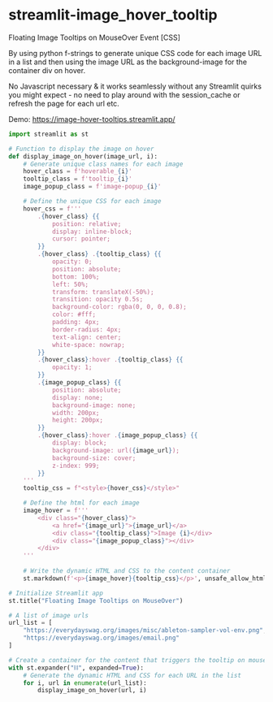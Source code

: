 # streamlit-image_hover_tooltip
 Floating Image Tooltips on MouseOver Event [CSS]

By using python f-strings to generate unique CSS code for each image URL in a list and then using the image URL as the background-image for the container div on hover.

No Javascript necessary & it works seamlessly without any Streamlit quirks you might expect - no need to play around with the session_cache or refresh the page for each url etc.



Demo: https://image-hover-tooltips.streamlit.app/

```python
import streamlit as st

# Function to display the image on hover
def display_image_on_hover(image_url, i):
    # Generate unique class names for each image
    hover_class = f'hoverable_{i}'
    tooltip_class = f'tooltip_{i}'
    image_popup_class = f'image-popup_{i}'

    # Define the unique CSS for each image
    hover_css = f'''
        .{hover_class} {{
            position: relative;
            display: inline-block;
            cursor: pointer;
        }}
        .{hover_class} .{tooltip_class} {{
            opacity: 0;
            position: absolute;
            bottom: 100%;
            left: 50%;
            transform: translateX(-50%);
            transition: opacity 0.5s;
            background-color: rgba(0, 0, 0, 0.8);
            color: #fff;
            padding: 4px;
            border-radius: 4px;
            text-align: center;
            white-space: nowrap;
        }}
        .{hover_class}:hover .{tooltip_class} {{
            opacity: 1;
        }}
        .{image_popup_class} {{
            position: absolute;
            display: none;
            background-image: none;
            width: 200px;
            height: 200px;
        }}
        .{hover_class}:hover .{image_popup_class} {{
            display: block;
            background-image: url({image_url});
            background-size: cover;
            z-index: 999;
        }}
    '''
    tooltip_css = f"<style>{hover_css}</style>"

    # Define the html for each image
    image_hover = f'''
        <div class="{hover_class}">
            <a href="{image_url}">{image_url}</a>
            <div class="{tooltip_class}">Image {i}</div>
            <div class="{image_popup_class}"></div>
        </div>
    '''
    
    # Write the dynamic HTML and CSS to the content container
    st.markdown(f'<p>{image_hover}{tooltip_css}</p>', unsafe_allow_html=True)

# Initialize Streamlit app
st.title("Floating Image Tooltips on MouseOver")

# A list of image urls
url_list = [
    "https://everydayswag.org/images/misc/ableton-sampler-vol-env.png",
    "https://everydayswag.org/images/email.png"
]

# Create a container for the content that triggers the tooltip on mouseover
with st.expander("⛓", expanded=True):
    # Generate the dynamic HTML and CSS for each URL in the list
    for i, url in enumerate(url_list):
        display_image_on_hover(url, i)
```

